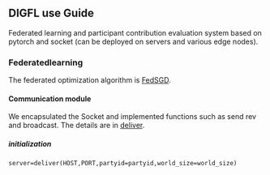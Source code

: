 ##                     **DIGFL use Guide**
Federated learning and participant contribution evaluation system based on pytorch and socket (can be deployed on servers and various edge nodes).
 
 ### Federatedlearning
 
The federated optimization algorithm is [FedSGD](https://arxiv.org/pdf/1602.05629.pdf).
 
 
#### Communication module
We encapsulated the Socket and implemented functions such as send rev and broadcast. The details are in [deliver](https://github.com/qmkakaxi/DIG_FL/blob/master/clusterBeta/models/deliver.py).

##### initialization
  ```
 server=deliver(HOST,PORT,partyid=partyid,world_size=world_size)
  ```
